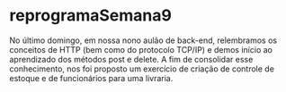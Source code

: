 # reprogramaSemana9
No último domingo, em nossa nono aulão de back-end, relembramos os conceitos de HTTP (bem como do protocolo TCP/IP) e demos início ao aprendizado dos métodos post e delete. A fim de consolidar esse conhecimento, nos foi proposto um exercício de criação de controle de estoque e de funcionários para uma livraria.
